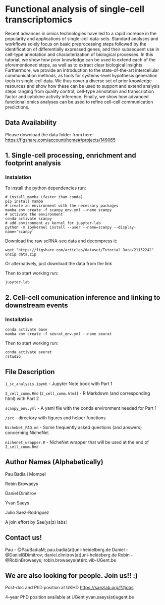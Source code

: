 # Functional analysis of single-cell transcriptomics

Recent advances in omics technologies have led to a rapid increase in the popularity and applications of single-cell data-sets. Standard analyses and workflows solely focus on basic preprocessing steps followed by the identification of differentially expressed genes, and their subsequent use in cell-type annotation and characterization of biological processes. In this tutorial, we show how prior knowledge can be used to extend each of the aforementioned steps, as well as to extract clear biological insights. Furthermore, we provide an introduction to the state-of-the-art intercellular communication methods, as tools for systems-level hypothesis generation tools in single-cell data. We thus cover a diverse set of prior knowledge resources and show how these can be used to support and extend analysis steps ranging from quality control, cell-type annotation and transcription factor and cytokine activity inference. Finally, we show how advanced functional omics analyses can be used to refine cell-cell communication predictions.

## Data Availability
Please download the data folder from here:
https://figshare.com/account/home#/projects/149065


## 1. Single-cell processing, enrichment and footprint analysis

### Instalation
To install the python dependencies run:

```
# install mamba (faster than conda)
pip install mamba
# create an environment with the necessary packages
mamba env create -f scanpy_env.yml --name scanpy
# activate the environment
conda activate scanpy
# add environment as kernel for jupyter-lab
python -m ipykernel install --user --name=scanpy --display-name='scanpy'
```

Download the raw scRNA-seq data and decompress it:
```
wget "https://figshare.com/articles/dataset/Tutorial_Data/21152242"
unzip data.zip
```
Or alternatively, just download the data from the link


Then to start working run:
```
jupyter-lab
```

## 2. Cell-cell comunication inference and linking to downstream events

### Installation
```
conda activate base
mamba env create -f seurat_env.yml --name seurat
```

Then to start working run:
```
conda activate seurat
rstudio
```

## File Description  

`1_sc_analysis.ipynb` - Jupyter Note book with Part 1  

`2_cell_comm.Rmd` (`2_cell_comm.html`) - R Markdown (and corresponding html) with Part 2  

`scanpy_env.yml` - A yaml file with the conda environment needed for Part 1  

`/src` - directory with figures and helper functions  

`NicheNet_FAQ.md` - Some frequently asked questions (and answers) concerning NicheNet

`nichenet_wrapper.R` - NicheNet wrapper that will be used at the end of `2_cell_comm.Rmd`


## Author Names (Alphabetically)

Pau Badia i Mompel  

Robin Browaeys  

Daniel Dimitrov  

Yvan Saeys  

Julio Saez-Rodriguez  

A join effort by Sae(ys|z) labs!

## Contact us!
Pau - @PauBadiaM; pau.badia(at)uni-heidelberg.de
Daniel - @DanielBDimitrov; daniel.dimitrov(at)uni-heldeberg.de
Robin - @RobinBrowaeys; robin.browaeys(at)irc.vib-UGent.be


## We are also looking for people. Join us!! :)

Post-doc and PhD position at UKHD
https://saezlab.org/?#jobs

4-year PhD position available at UGent
yvan.saeys(at)ugent.be



